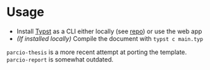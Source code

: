 # Usage

- Install [Typst](https://typst.app/) as a CLI either locally (see [repo](https://github.com/typst/)) or use the web app
- *(If installed locally)* Compile the document with `typst c main.typ`

`parcio-thesis` is a more recent attempt at porting the template.\
`parcio-report` is somewhat outdated.